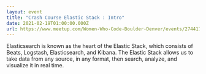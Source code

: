 ```yaml
---
layout: event
title: "Crash Course Elastic Stack : Intro"
date: 2021-02-19T01:00:00.000Z
url: https://www.meetup.com/Women-Who-Code-Boulder-Denver/events/274417166/
---
```

Elasticsearch is known as the heart of the Elastic Stack, which consists of Beats, Logstash, Elasticsearch, and Kibana. The Elastic Stack allows us to take data from any source, in any format, then search, analyze, and visualize it in real time.